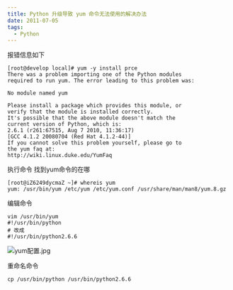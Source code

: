 ```yaml
---
title: Python 升级导致 yum 命令无法使用的解决办法
date: 2011-07-05
tags: 
  - Python
---
```


报错信息如下

```
[root@develop local]# yum -y install prce  
There was a problem importing one of the Python modules  
required to run yum. The error leading to this problem was:  

No module named yum  

Please install a package which provides this module, or  
verify that the module is installed correctly.  
It's possible that the above module doesn't match the  
current version of Python, which is:  
2.6.1 (r261:67515, Aug 7 2010, 11:36:17)  
[GCC 4.1.2 20080704 (Red Hat 4.1.2-44)]  
If you cannot solve this problem yourself, please go to  
the yum faq at:  
http://wiki.linux.duke.edu/YumFaq
```

<!--more-->

执行命令 找到yum命令的在哪

```
[root@iZ6249dycmaZ ~]# whereis yum
yum: /usr/bin/yum /etc/yum /etc/yum.conf /usr/share/man/man8/yum.8.gz
```

编辑命令

```
vim /usr/bin/yum
#!/usr/bin/python
# 改成
#!/usr/bin/python2.6.6
```

![yum配置.jpg][1]

重命名命令

```
cp /usr/bin/python /usr/bin/python2.6.6
```

  [1]: http://70data.net/usr/uploads/2016/09/3298600308.jpg
